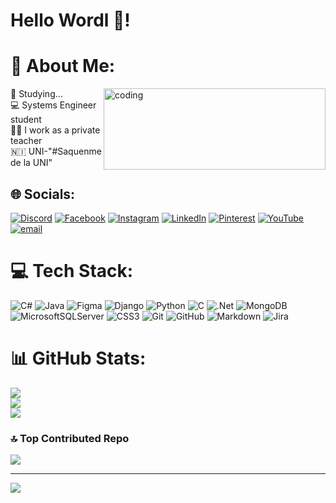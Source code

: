 # Hello Wordl 👋!
<!-------------------------------------------------------------------------------------------------------------------------------------------------------------------------->

# 💫 About Me:
<img align = "right" alt="coding" width="355" height="130" src=https://i.pinimg.com/originals/16/69/e5/1669e57761ccc67fa5e31a09a54764d0.gif>

🌱 Studying...<br>💻 Systems Engineer student<br>👩‍🏫 I work as a private teacher <br>🇳🇮 UNI-"#Saquenme de la UNI" 

## 🌐 Socials:
[![Discord](https://img.shields.io/badge/Discord-%237289DA.svg?logo=discord&logoColor=white)](https://discord.gg/luisa_mttr) [![Facebook](https://img.shields.io/badge/Facebook-%231877F2.svg?logo=Facebook&logoColor=white)]((https://www.facebook.com/Luisa.Tellez.3532507/)) [![Instagram](https://img.shields.io/badge/Instagram-%23E4405F.svg?logo=Instagram&logoColor=white)](https://www.instagram.com/lois.mttr/) [![LinkedIn](https://img.shields.io/badge/LinkedIn-%230077B5.svg?logo=linkedin&logoColor=white)](https://linkedin.com/in/https://www.linkedin.com/in/luisa-mercedes-t%C3%A9llez-garc%C3%ADa-6b9602250/) [![Pinterest](https://img.shields.io/badge/Pinterest-%23E60023.svg?logo=Pinterest&logoColor=white)](https://pinterest.com/Lois_mtrr) [![YouTube](https://img.shields.io/badge/YouTube-%23FF0000.svg?logo=YouTube&logoColor=white)]([https://youtube.com/@https://www.youtube.com/channel/UCnJLQgttAxIw1B7G8t3dDPQ](https://www.youtube.com/@Lois-mttr)) [![email](https://img.shields.io/badge/Email-D14836?logo=gmail&logoColor=white)](mailto:luisa.tellez.pro@outlook.com) 

# 💻 Tech Stack:
![C#](https://img.shields.io/badge/c%23-%23239120.svg?style=flat&logo=csharp&logoColor=white) ![Java](https://img.shields.io/badge/java-%23ED8B00.svg?style=flat&logo=openjdk&logoColor=white) ![Figma](https://img.shields.io/badge/figma-%23F24E1E.svg?style=flat&logo=figma&logoColor=white) ![Django](https://img.shields.io/badge/django-%23092E20.svg?style=flat&logo=django&logoColor=white) ![Python](https://img.shields.io/badge/python-3670A0?style=flat&logo=python&logoColor=ffdd54) ![C](https://img.shields.io/badge/c-%2300599C.svg?style=flat&logo=c&logoColor=white) ![.Net](https://img.shields.io/badge/.NET-5C2D91?style=flat&logo=.net&logoColor=white) ![MongoDB](https://img.shields.io/badge/MongoDB-%234ea94b.svg?style=flat&logo=mongodb&logoColor=white) ![MicrosoftSQLServer](https://img.shields.io/badge/Microsoft%20SQL%20Server-CC2927?style=flat&logo=microsoft%20sql%20server&logoColor=white) ![CSS3](https://img.shields.io/badge/css3-%231572B6.svg?style=flat&logo=css3&logoColor=white) ![Git](https://img.shields.io/badge/git-%23F05033.svg?style=flat&logo=git&logoColor=white) ![GitHub](https://img.shields.io/badge/github-%23121011.svg?style=flat&logo=github&logoColor=white) ![Markdown](https://img.shields.io/badge/markdown-%23000000.svg?style=flat&logo=markdown&logoColor=white) ![Jira](https://img.shields.io/badge/jira-%230A0FFF.svg?style=flat&logo=jira&logoColor=white)
# 📊 GitHub Stats:
![](https://github-readme-stats.vercel.app/api?username=Lois-mttr&theme=github_dark&hide_border=false&include_all_commits=true&count_private=true)<br/>
![](https://nirzak-streak-stats.vercel.app/?user=Lois-mttr&theme=github_dark&hide_border=false)<br/>
![](https://github-readme-stats.vercel.app/api/top-langs/?username=Lois-mttr&theme=github_dark&hide_border=false&include_all_commits=true&count_private=true&layout=compact)

### 🔝 Top Contributed Repo
![](https://github-contributor-stats.vercel.app/api?username=Lois-mttr&limit=5&theme=github_dark&combine_all_yearly_contributions=true)

---
[![](https://visitcount.itsvg.in/api?id=Lois-mttr&icon=2&color=1)](https://visitcount.itsvg.in)

<!-- Proudly created with GPRM ( https://gprm.itsvg.in ) -->
<!--
**Lois-mttr/Lois-mttr** is a ✨ _special_ ✨ repository because its `README.md` (this file) appears on your GitHub profile.
-->
